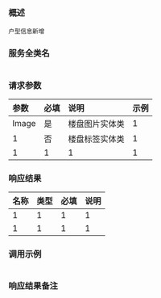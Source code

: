 ### 概述

```
户型信息新增
```

### 服务全类名

```

```

### 请求参数

| 参数 | 必填 | 说明 | 示例 |
| :--- | :--- | :--- | :--- |
| Image | 是 | 楼盘图片实体类 | 1 |
| 1 | 否 | 楼盘标签实体类 | 1 |
| 1 | 1 | 1 | 1 |

### 响应结果

| 名称 | 类型 | 必填 | 说明 |
| :--- | :--- | :--- | :--- |
| 1 | 1 | 1 | 1 |
| 1 | 1 | 1 | 1 |

### 调用示例

```

```

### 响应结果备注

```

```



